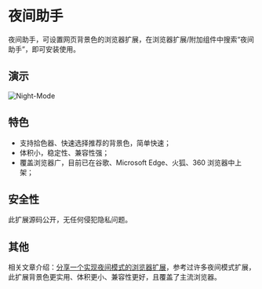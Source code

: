 # 夜间助手

夜间助手，可设置网页背景色的浏览器扩展，在浏览器扩展/附加组件中搜索“夜间助手”，即可安装使用。

## 演示

![Night-Mode](https://p6-juejin.byteimg.com/tos-cn-i-k3u1fbpfcp/96e6d1990ced4974b6314f39ee456936~tplv-k3u1fbpfcp-zoom-in-crop-mark:3024:0:0:0.awebp?)

## 特色

- 支持拾色器、快速选择推荐的背景色，简单快速；
- 体积小，稳定性、兼容性强；
- 覆盖浏览器广，目前已在谷歌、Microsoft Edge、火狐、360 浏览器中上架；

## 安全性

此扩展源码公开，无任何侵犯隐私问题。

## 其他

相关文章介绍：[分享一个实现夜间模式的浏览器扩展](https://juejin.im/post/5cb3fe19e51d456e6c732cb7 '分享一个实现夜间模式的浏览器扩展')，参考过许多夜间模式扩展，此扩展背景色更实用、体积更小、兼容性更好，且覆盖了主流浏览器。
